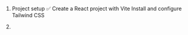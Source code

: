 

1. Project setup ✅
    Create a React project with Vite
    Install and configure Tailwind CSS  

2. 